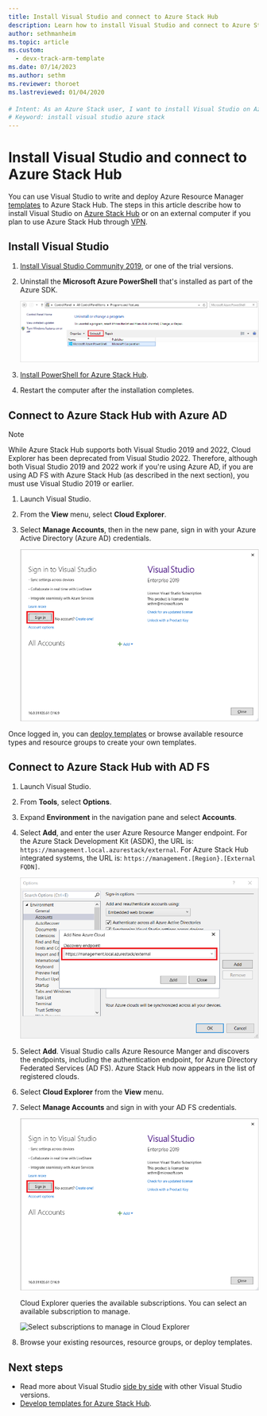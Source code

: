 ```yaml
---
title: Install Visual Studio and connect to Azure Stack Hub 
description: Learn how to install Visual Studio and connect to Azure Stack Hub.
author: sethmanheim
ms.topic: article
ms.custom:
  - devx-track-arm-template
ms.date: 07/14/2023
ms.author: sethm
ms.reviewer: thoroet
ms.lastreviewed: 01/04/2020

# Intent: As an Azure Stack user, I want to install Visual Studio on Azure stack so I can write and deploy Azure Resource Manager templates.
# Keyword: install visual studio azure stack
---
```



# Install Visual Studio and connect to Azure Stack Hub

You can use Visual Studio to write and deploy Azure Resource Manager [templates](azure-stack-arm-templates.md) to Azure Stack Hub. The steps in this article describe how to install Visual Studio on [Azure Stack Hub](../asdk/asdk-connect.md#connect-to-azure-stack-using-rdp) or on an external computer if you plan to use Azure Stack Hub through [VPN](../asdk/asdk-connect.md#connect-to-azure-stack-using-vpn).

## Install Visual Studio

1. [Install Visual Studio Community 2019](https://visualstudio.microsoft.com/), or one of the trial versions.  

2. Uninstall the **Microsoft Azure PowerShell** that's installed as part of the Azure SDK.

    ![Screenshot of WebPI install steps](./media/azure-stack-install-visual-studio/uninstall-powershell.png)

3. [Install PowerShell for Azure Stack Hub](../operator/powershell-install-az-module.md).

4. Restart the computer after the installation completes.

## Connect to Azure Stack Hub with Azure AD

> [!NOTE]
> While Azure Stack Hub supports both Visual Studio 2019 and 2022, Cloud Explorer has been deprecated from Visual Studio 2022. Therefore, although both Visual Studio 2019 and 2022 work if you're using Azure AD, if you are using AD FS with Azure Stack Hub (as described in the next section), you must use Visual Studio 2019 or earlier.

1. Launch Visual Studio.

2. From the **View** menu, select **Cloud Explorer**.

3. Select **Manage Accounts**, then in the new pane, sign in with your Azure Active Directory (Azure AD) credentials.  

    ![Screenshot thas shows Cloud Explorer once logged in and connected to Azure Stack Hub](./media/azure-stack-install-visual-studio/sign-in-visual-studio.png)

Once logged in, you can [deploy templates](azure-stack-deploy-template-visual-studio.md) or browse available resource types and resource groups to create your own templates.  

## Connect to Azure Stack Hub with AD FS

1. Launch Visual Studio.

2. From **Tools**, select **Options**.

3. Expand **Environment** in the navigation pane and select **Accounts**.

4. Select **Add**, and enter the user Azure Resource Manger endpoint. For the Azure Stack Development Kit (ASDK), the URL is: `https://management.local.azurestack/external`. For Azure Stack Hub integrated systems, the URL is: `https://management.[Region}.[External FQDN]`.

    ![Add new Azure Cloud discovery endpoint](./media/azure-stack-install-visual-studio/add-cloud.png)

5. Select **Add**. Visual Studio calls Azure Resource Manger and discovers the endpoints, including the authentication endpoint, for Azure Directory Federated Services (AD FS). Azure Stack Hub now appears in the list of registered clouds.

6. Select **Cloud Explorer** from the **View** menu.

7. Select **Manage Accounts** and sign in with your AD FS credentials.  

    ![Sign in to Visual Studio in Cloud Explorer](./media/azure-stack-install-visual-studio/sign-in-visual-studio.png)

    Cloud Explorer queries the available subscriptions. You can select an available subscription to manage.

    ![Select subscriptions to manage in Cloud Explorer](./media/azure-stack-install-visual-studio/image8.png)

8. Browse your existing resources, resource groups, or deploy templates.

## Next steps

- Read more about Visual Studio [side by side](/visualstudio/install/install-visual-studio-versions-side-by-side) with other Visual Studio versions.
- [Develop templates for Azure Stack Hub](azure-stack-develop-templates.md).
